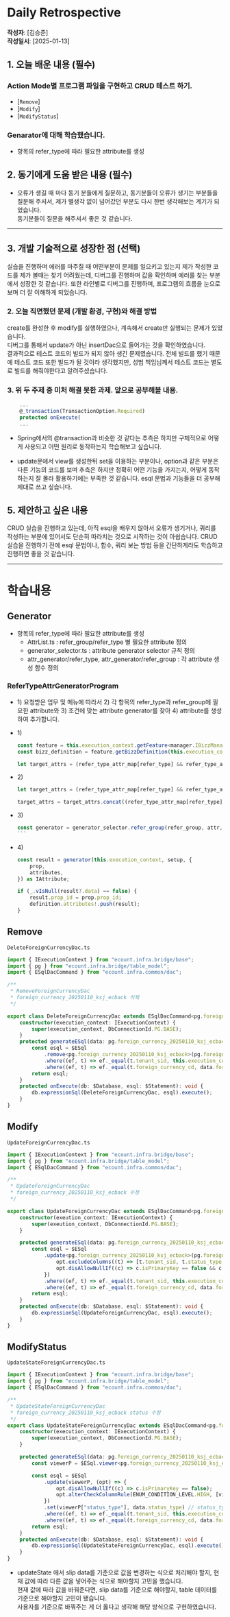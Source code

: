 # Daily Retrospective

**작성자**: [김승준]  
**작성일시**: [2025-01-13]

## 1. 오늘 배운 내용 (필수)

### Action Mode별 프로그램 파일을 구현하고 CRUD 테스트 하기.

-   [`Remove`]
-   [`Modify`]
-   [`ModifyStatus`]

### Genarator에 대해 학습했습니다.

-   항목의 refer_type에 따라 필요한 attribute를 생성

## 2. 동기에게 도움 받은 내용 (필수)

-   오류가 생길 때 마다 동기 분들에게 질문하고, 동기분들이 오류가 생기는 부분들을 질문해 주셔서, 제가 별생각 없이 넘어갔던 부분도 다시 한번 생각해보는 계기가 되었습니다.<br>동기분들이 질문을 해주셔서 좋은 것 같습니다.

---

## 3. 개발 기술적으로 성장한 점 (선택)

실습을 진행하며 에러를 마주칠 때 어떤부분이 문제를 일으키고 있는지 제가 작성한 코드를 제가 볼때는 찾기 어려웠는데, 디버그를 진행하며 값을 확인하며 에러를 찾는 부분에서 성장한 것 같습니다. 또한 라인별로 디버그를 진행하며, 프로그램의 흐름을 눈으로 보며 더 잘 이해하게 되었습니다.

### 2. 오늘 직면했던 문제 (개발 환경, 구현)와 해결 방법

create를 완성한 후 modify를 실행하였으나, 계속해서 create만 실행되는 문제가 있었습니다.<br> 디버그를 통해서 update가 아닌 insertDac으로 들어가는 것을 확인하였습니다.<br>
결과적으로 테스트 코드의 빌드가 되지 않아 생긴 문제였습니다. 전체 빌드를 했기 때문에 테스트 코드 또한 빌드가 될 것이라 생각했지만, 성범 책임님께서 테스트 코드는 별도로 빌드를 해줘야한다고 알려주셨습니다.

### 3. 위 두 주제 중 미처 해결 못한 과제. 앞으로 공부해볼 내용.

```ts
    ...
	@_transaction(TransactionOption.Required)
	protected onExecute(
    ...
```

-   Spring에서의 @transaction과 비슷한 것 같다는 추측은 하지만 구체적으로 어떻게 사용되고 어떤 원리로 동작하는지 학습해보고 싶습니다.

-   update문에서 view를 생성한뒤 set을 이용하는 부분이나, option과 같은 부분은 다른 기능의 코드를 보며 추측은 하지만 정확히 어떤 기능을 가지는지, 어떻게 동작하는지 잘 몰라 활용하기에는 부족한 것 같습니다. esql 문법과 기능들을 더 공부해 제대로 쓰고 싶습니다.

## 5. 제안하고 싶은 내용

CRUD 실습을 진행하고 있는데, 아직 esql을 배우지 않아서 오류가 생기거나, 쿼리를 작성하는 부분에 있어서도 단순히 따라치는 것으로 시작하는 것이 아쉽습니다. CRUD 실습을 진행하기 전에 esql 문법이나, 함수, 쿼리 보는 방법 등을 간단하게라도 학습하고 진행하면 좋을 것 같습니다.

---

# 학습내용

## Generator

-   항목의 refer_type에 따라 필요한 attribute를 생성
    -   AttrList.ts : refer_group/refer_type 별 필요한 attribute 정의
    -   generator_selector.ts : attribute generator selector 규칙 정의
    -   attr_generator/refer_type, attr_generator/refer_group : 각 attribute 생성 함수 정의

### ReferTypeAttrGeneratorProgram

-   1\) 요청받은 업무 및 메뉴에 따라서 2\) 각 항목의 refer_type과 refer_group에 필요한 attribute와 3\) 조건에 맞는 attribute generator를 찾아 4\) attribute를 생성하여 추가합니다.
-   1\)

    ```ts
    const feature = this.execution_context.getFeature<manager.IBizzManager>(manager.IBizzManager);
    const bizz_definition = feature.getBizzDefinition(this.execution_context, this.execution_context.action.bizz_sid);

    let target_attrs = (refer_type_attr_map[refer_type] && refer_type_attr_map[refer_type][_.vSafe(this.execution_context.action.menu_type)]) ?? [];
    ```

-   2\)

    ```ts
    let target_attrs = (refer_type_attr_map[refer_type] && refer_type_attr_map[refer_type][_.vSafe(this.execution_context.action.menu_type)]) ?? [];

    target_attrs = target_attrs.concat((refer_type_attr_map[refer_type] && refer_type_attr_map[refer_type][EN_MENU_TYPE.All]) ?? []);
    ```

-   3\)

    ````ts
    const generator = generator_selector.refer_group(refer_group, attr, this.execution_context.action.menu_type, bizz_definition?.type, this.execution_context.action.bizz_id);
    ```

    ````

-   4\)

    ```ts
    const result = generator(this.execution_context, setup, {
        prop,
        attributes,
    }) as IAttribute;

    if (_.vIsNull(result?.data) == false) {
        result.prop_id = prop.prop_id;
        definition.attributes!.push(result);
    }
    ```

## Remove

`DeleteForeignCurrencyDac.ts`

```ts
import { IExecutionContext } from "ecount.infra.bridge/base";
import { pg } from "ecount.infra.bridge/table_model";
import { ESqlDacCommand } from "ecount.infra.common/dac";

/**
 * RemoveForeignCurrencyDac
 * foreign_currency_20250110_ksj_ecback 삭제
 */

export class DeleteForeignCurrencyDac extends ESqlDacCommand<pg.foreign_currency_20250110_ksj_ecback, void> {
    constructor(execution_context: IExecutionContext) {
        super(execution_context, DbConnectionId.PG.BASE);
    }
    protected generateESql(data: pg.foreign_currency_20250110_ksj_ecback): $Statement {
        const esql = $ESql
            .remove<pg.foreign_currency_20250110_ksj_ecback>(pg.foreign_currency_20250110_ksj_ecback)
            .where((ef, t) => ef._equal(t.tenant_sid, this.execution_context.session.tenant_sid)) // db의 회사코드가 세션의 회사코드와 같아야한다.
            .where((ef, t) => ef._equal(t.foreign_currency_cd, data.foreign_currency_cd)); // db와 데이터의 sid가 같아야한다.
        return esql;
    }
    protected onExecute(db: $Database, esql: $Statement): void {
        db.expressionSql(DeleteForeignCurrencyDac, esql).execute();
    }
}
```

## Modify

`UpdateForeignCurrencyDac.ts`

```ts
import { IExecutionContext } from "ecount.infra.bridge/base";
import { pg } from "ecount.infra.bridge/table_model";
import { ESqlDacCommand } from "ecount.infra.common/dac";

/**
 * UpdateForeignCurrencyDac
 * foreign_currency_20250110_ksj_ecback 수정
 */

export class UpdateForeignCurrencyDac extends ESqlDacCommand<pg.foreign_currency_20250110_ksj_ecback, void> {
    constructor(exeution_context: IExecutionContext) {
        super(exeution_context, DbConnectionId.PG.BASE);
    }

    protected generateESql(data: pg.foreign_currency_20250110_ksj_ecback): $Statement {
        const esql = $ESql
            .update<pg.foreign_currency_20250110_ksj_ecback>(pg.foreign_currency_20250110_ksj_ecback, data, (opt) => {
                opt.excludeColumns((t) => [t.tenant_sid, t.status_type, t.foreign_currency_cd]); // 제외할 컬럼(수정하면 안됨)
                opt.disAllowNullIf((c) => c.isPrimaryKey == false && c.isNullable == false); // Sets the not allow null columns.
            })
            .where((ef, t) => ef._equal(t.tenant_sid, this.execution_context.session.tenant_sid)) // db의 회사코드가 세션의 회사코드와 같아야한다.
            .where((ef, t) => ef._equal(t.foreign_currency_cd, data.foreign_currency_cd)); // db와 데이터의 cd가 같아야한다.
        return esql;
    }
    protected onExecute(db: $Database, esql: $Statement): void {
        db.expressionSql(UpdateForeignCurrencyDac, esql).execute();
    }
}
```

## ModifyStatus

`UpdateStateForeignCurrencyDac.ts`

```ts
import { IExecutionContext } from "ecount.infra.bridge/base";
import { pg } from "ecount.infra.bridge/table_model";
import { ESqlDacCommand } from "ecount.infra.common/dac";

/**
 * UpdateStateForeignCurrencyDac
 * foreign_currency_20250110_ksj_ecback status 수정
 */
export class UpdateStateForeignCurrencyDac extends ESqlDacCommand<pg.foreign_currency_20250110_ksj_ecback, void> {
    constructor(execution_context: IExecutionContext) {
        super(execution_context, DbConnectionId.PG.BASE);
    }

    protected generateESql(data: pg.foreign_currency_20250110_ksj_ecback): $Statement {
        const viewerP = $ESql.viewer<pg.foreign_currency_20250110_ksj_ecback>(pg.foreign_currency_20250110_ksj_ecback, "P");

        const esql = $ESql
            .update(viewerP, (opt) => {
                opt.disAllowNullIf((c) => c.isPrimaryKey == false);
                opt.alterCheckColumnRule(ENUM_CONDITION_LEVEL.HIGH, [viewerP.tenant_sid]); // Sets the columns to check if a value exists.
            })
            .set(viewerP["status_type"], data.status_type) // status_type에 data.status_type을 넣어준다.
            .where((ef, t) => ef._equal(t.tenant_sid, this.execution_context.session.tenant_sid))
            .where((ef, t) => ef._equal(t.foreign_currency_cd, data.foreign_currency_cd));
        return esql;
    }
    protected onExecute(db: $Database, esql: $Statement): void {
        db.expressionSql(UpdateStateForeignCurrencyDac, esql).execute();
    }
}
```

-   updateState 에서 slip data를 기준으로 값을 변경하는 식으로 처리해야 할지,
    현재 값에 따라 다른 값을 넣어주는 식으로 해야할지 고민을 했습니다. <br>
    현재 값에 따라 값을 바꿔준다면, slip data를 기준으로 해야할지, table 데이터를 기준으로 해야할지 고민이 됐습니다.<br>
    사용자를 기준으로 바꿔주는 게 더 옳다고 생각해 해당 방식으로 구현하였습니다.
